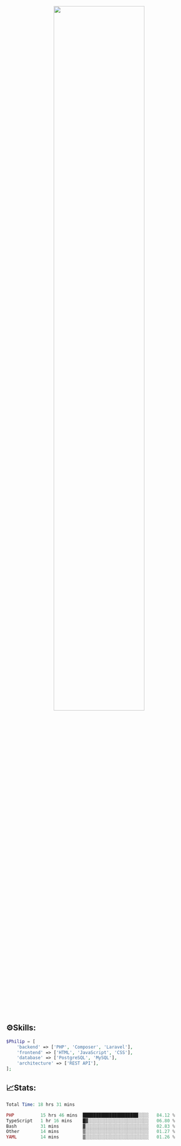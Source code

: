 <div align="center">
<img src="https://readme-typing-svg.demolab.com?font=Inconsolata&weight=500&size=50&duration=4000&pause=300&color=A7A459&center=true&vCenter=true&multiline=true&repeat=false&random=false&width=1300&height=140&lines=Hello,+Привет;I'm+Philip+a+beginner+backend+developer+in+php" width="70%" />
</div>

## ⚙️Skills:
```php
$Philip = [
    'backend' => ['PHP', 'Composer', 'Laravel'],
    'frontend' => ['HTML', 'JavaScript', 'CSS'],
    'database' => ['PostgreSQL', 'MySQL'],
    'architecture' => ['REST API'],
];
```
## 📈Stats:
<!--START_SECTION:waka-->

```PHP
Total Time: 18 hrs 31 mins

PHP          15 hrs 46 mins  █████████████████████░░░░   84.12 %
TypeScript   1 hr 16 mins    █▓░░░░░░░░░░░░░░░░░░░░░░░   06.80 %
Bash         31 mins         ▓░░░░░░░░░░░░░░░░░░░░░░░░   02.83 %
Other        14 mins         ▒░░░░░░░░░░░░░░░░░░░░░░░░   01.27 %
YAML         14 mins         ▒░░░░░░░░░░░░░░░░░░░░░░░░   01.26 %
```

<!--END_SECTION:waka-->

